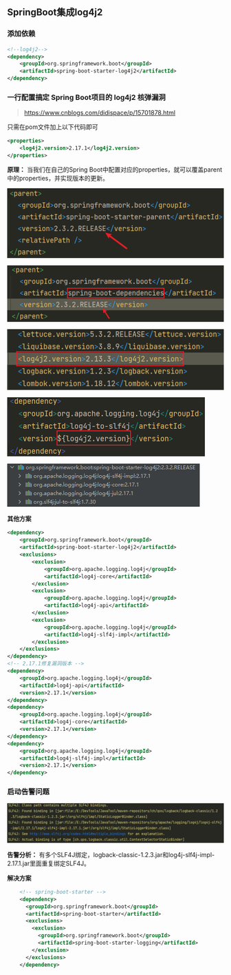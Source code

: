 ## SpringBoot集成log4j2

### 添加依赖

```xml
<!--log4j2-->
<dependency>
	<groupId>org.springframework.boot</groupId>
	<artifactId>spring-boot-starter-log4j2</artifactId>
</dependency>
```

### 一行配置搞定 Spring Boot项目的 log4j2 核弹漏洞

> https://www.cnblogs.com/didispace/p/15701878.html

只需在pom文件加上以下代码即可

```xml
<properties>
    <log4j2.version>2.17.1</log4j2.version>
</properties>
```

**原理：** 当我们在自己的Spring Boot中配置对应的properties，就可以覆盖parent中的properties，并实现版本的更新。

![image-20220214113436524](_md-pic/其他/image-20220214113436524.png)

![image-20220214113529990](_md-pic/其他/image-20220214113529990.png)

![image-20220214113655847](_md-pic/其他/image-20220214113655847.png)

![image-20220214113903511](_md-pic/其他/image-20220214113903511.png)

![image-20220214113942693](_md-pic/其他/image-20220214113942693.png)

**其他方案**

```xml
<dependency>
    <groupId>org.springframework.boot</groupId>
    <artifactId>spring-boot-starter-log4j2</artifactId>
    <exclusions>
        <exclusion>
            <groupId>org.apache.logging.log4j</groupId>
            <artifactId>log4j-core</artifactId>
        </exclusion>
        <exclusion>
            <groupId>org.apache.logging.log4j</groupId>
            <artifactId>log4j-api</artifactId>
        </exclusion>
        <exclusion>
            <groupId>org.apache.logging.log4j</groupId>
            <artifactId>log4j-slf4j-impl</artifactId>
        </exclusion>
    </exclusions>
</dependency>
<!-- 2.17.1修复漏洞版本 -->
<dependency>
    <groupId>org.apache.logging.log4j</groupId>
    <artifactId>log4j-api</artifactId>
    <version>2.17.1</version>
</dependency>
<dependency>
    <groupId>org.apache.logging.log4j</groupId>
    <artifactId>log4j-core</artifactId>
    <version>2.17.1</version>
</dependency>
<dependency>
    <groupId>org.apache.logging.log4j</groupId>
    <artifactId>log4j-slf4j-impl</artifactId>
    <version>2.17.1</version>
</dependency>
```

### 启动告警问题

![image-20220214114106704](_md-pic/其他/image-20220214114106704.png)

**告警分析：** 有多个SLF4J绑定，logback-classic-1.2.3.jar和log4j-slf4j-impl-2.17.1.jar里面重复绑定SLF4J。

**解决方案**

```xml
    <!-- spring-boot-starter -->
    <dependency>
      <groupId>org.springframework.boot</groupId>
      <artifactId>spring-boot-starter</artifactId>
      <exclusions>
        <exclusion>
          <groupId>org.springframework.boot</groupId>
          <artifactId>spring-boot-starter-logging</artifactId>
        </exclusion>
      </exclusions>
    </dependency>
```

